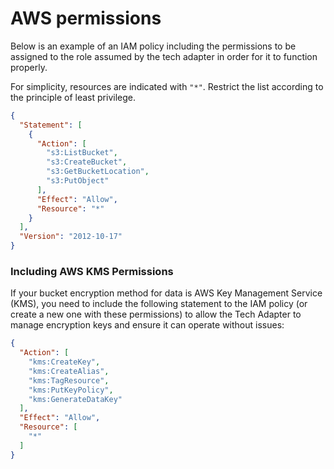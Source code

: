 # AWS permissions

Below is an example of an IAM policy including the permissions to be assigned to the role assumed by the tech adapter in order for it to function properly.

For simplicity, resources are indicated with `"*"`. Restrict the list according to the principle of least privilege.

```json
{
  "Statement": [
    {
      "Action": [
        "s3:ListBucket",
        "s3:CreateBucket",
        "s3:GetBucketLocation",
        "s3:PutObject"
      ],
      "Effect": "Allow",
      "Resource": "*"
    }
  ],
  "Version": "2012-10-17"
}
```
### Including AWS KMS Permissions

If your bucket encryption method for data is AWS Key Management Service (KMS), you need to include the following statement to the IAM policy (or create a new one with these permissions) to allow the Tech Adapter to manage encryption keys and ensure it can operate without issues:

```json
{
  "Action": [
    "kms:CreateKey",
    "kms:CreateAlias",
    "kms:TagResource",
    "kms:PutKeyPolicy",
    "kms:GenerateDataKey"
  ],
  "Effect": "Allow",
  "Resource": [
    "*"
  ]
}
```
